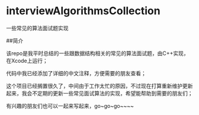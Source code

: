 # interviewAlgorithmsCollection
一些常见的算法面试题实现

##简介

该repo是我平时总结的一些跟数据结构相关的常见的算法面试题，由C++实现，在Xcode上运行；

代码中我已经添加了详细的中文注释，方便需要的朋友查看；

这个项目已经搁置很久了，中间由于工作太忙的原因，不过现在打算重新维护更新起来，我会不定期的更新一些常见面试算法的实现，希望能帮助到需要的朋友们；

有兴趣的朋友们也可以一起来写起来，go~go~go~~~~
